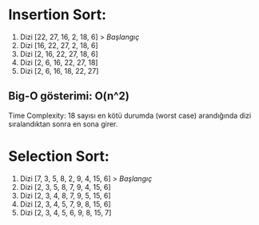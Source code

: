 # **Insertion Sort:**
 1. Dizi [22, 27, 16, 2, 18, 6] > *Başlangıç*
 2.  Dizi [16, 22, 27, 2, 18, 6]
 3.  Dizi [2, 16, 22, 27, 18, 6]
 4.  Dizi [2, 6, 16, 22, 27, 18]
 5.  Dizi [2, 6, 16, 18, 22, 27]

## Big-O gösterimi: O(n^2)

Time Complexity: 18 sayısı en kötü durumda (worst case) arandığında dizi sıralandıktan sonra en sona girer.


# Selection Sort:

1.  Dizi [7, 3, 5, 8, 2, 9, 4, 15, 6] > *Başlangıç*
2.  Dizi [2, 3, 5, 8, 7, 9, 4, 15, 6]
3.  Dizi [2, 3, 4, 8, 7, 9, 5, 15, 6]
4.  Dizi [2, 3, 4, 5, 7, 9, 8, 15, 6]
5.  Dizi [2, 3, 4, 5, 6, 9, 8, 15, 7]
